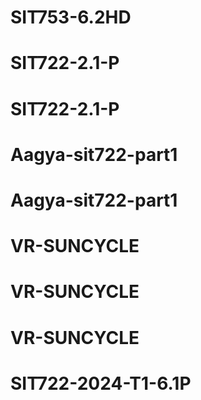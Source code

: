 # SIT753-6.2HD
# SIT722-2.1-P
# SIT722-2.1-P
# Aagya-sit722-part1
# Aagya-sit722-part1
# VR-SUNCYCLE
# VR-SUNCYCLE
# VR-SUNCYCLE
# SIT722-2024-T1-6.1P
